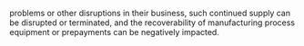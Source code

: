 problems or other disruptions in their business, such continued supply can be disrupted or terminated, and the recoverability of
manufacturing process equipment or prepayments can be negatively impacted.